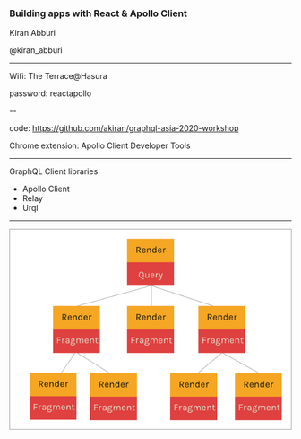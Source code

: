 ### Building apps with React & Apollo Client

Kiran Abburi

@kiran_abburi

---

Wifi: The Terrace@Hasura

password: reactapollo

--

code: https://github.com/akiran/graphql-asia-2020-workshop

Chrome extension: Apollo Client Developer Tools

---

GraphQL Client libraries

- Apollo Client
- Relay
- Urql

---

![](./relay.png)
